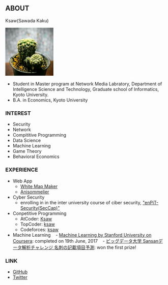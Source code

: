 
## ABOUT
Ksaw(Sawada Kaku)  

<img src="icon.jpg" width="30%">

- Student in Master program at Network Media Labratory, Department of Intelligence Science and Technology, Graduate school of Informatics, Kyoto University.  
- B.A. in Economics, Kyoto University

### INTEREST

- Security
- Network
- Compititive Programming
- Data Science
- Machine Learning
- Game Theory
- Behavioral Economics

### EXPERIENCE

- Web App
    - [White Map Maker](http://www.app-whitemap.appspot.com/)
    - [Anisommelier](https://anisom-161116.appspot.com)
- Cyber Security
    - enrolling in in the inter university course of ciber security, ["enPiT-Security(SecCap)"](https://www.seccap.jp)
- Conpetitive Programming
    - AtCoder: [Ksaw](https://atcoder.jp/user/Ksaw)
    - TopCoder: [ksaw](https://www.topcoder.com/members/ksaw/)
    - Codeforces: [ksaw](http://codeforces.com/profile/ksaw)
- Machine Learning
    - [Machine Learning by Stanford University on Coursera](https://www.coursera.org/learn/machine-learning): completed on 19th June, 2017
    - [ビッグデータ大学 Sansanデータ解析チャレンジ 名刺の記載項目予測](http://universityofbigdata.net/competition/5723788444434432): won the first prize!

### LINK
- [GitHub](https://github.com/sawadakaku)
- [Twitter](https://twitter.com/Osacar_Wailda)
